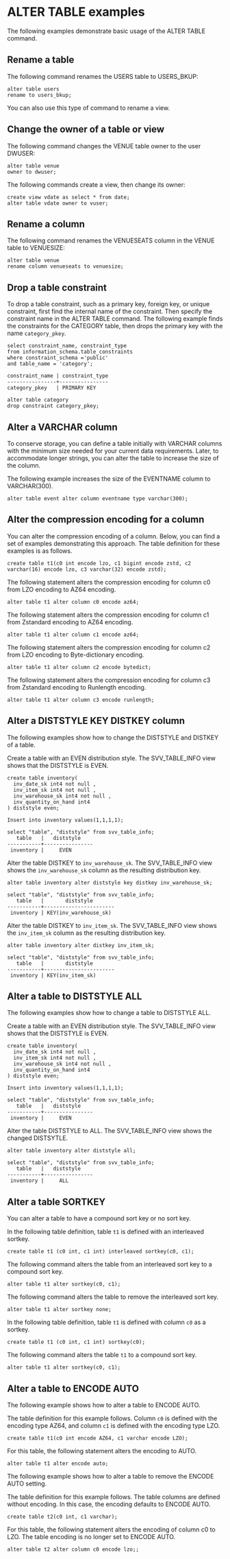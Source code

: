# ALTER TABLE examples<a name="r_ALTER_TABLE_examples_basic"></a>

The following examples demonstrate basic usage of the ALTER TABLE command\. 

## Rename a table<a name="r_ALTER_TABLE_examples_basic-rename-a-table"></a>

The following command renames the USERS table to USERS\_BKUP: 

```
alter table users
rename to users_bkup;
```

 You can also use this type of command to rename a view\. 

## Change the owner of a table or view<a name="r_ALTER_TABLE_examples_basic-change-the-owner-of-a-table-or-view"></a>

The following command changes the VENUE table owner to the user DWUSER: 

```
alter table venue
owner to dwuser;
```

The following commands create a view, then change its owner: 

```
create view vdate as select * from date;
alter table vdate owner to vuser;
```

## Rename a column<a name="r_ALTER_TABLE_examples_basic-rename-a-column"></a>

The following command renames the VENUESEATS column in the VENUE table to VENUESIZE: 

```
alter table venue
rename column venueseats to venuesize;
```

## Drop a table constraint<a name="r_ALTER_TABLE_examples_drop-constraint"></a>

To drop a table constraint, such as a primary key, foreign key, or unique constraint, first find the internal name of the constraint\. Then specify the constraint name in the ALTER TABLE command\. The following example finds the constraints for the CATEGORY table, then drops the primary key with the name `category_pkey`\. 

```
select constraint_name, constraint_type 
from information_schema.table_constraints 
where constraint_schema ='public'
and table_name = 'category';

constraint_name | constraint_type
----------------+----------------
category_pkey   | PRIMARY KEY    

alter table category
drop constraint category_pkey;
```

## Alter a VARCHAR column<a name="r_ALTER_TABLE_examples_alter-column"></a>

To conserve storage, you can define a table initially with VARCHAR columns with the minimum size needed for your current data requirements\. Later, to accommodate longer strings, you can alter the table to increase the size of the column\. 

The following example increases the size of the EVENTNAME column to VARCHAR\(300\)\. 

```
alter table event alter column eventname type varchar(300);
```

## Alter the compression encoding for a column<a name="r_ALTER_TABLE_examples_alter-column-encoding"></a>

You can alter the compression encoding of a column\. Below, you can find a set of examples demonstrating this approach\. The table definition for these examples is as follows\.

```
create table t1(c0 int encode lzo, c1 bigint encode zstd, c2 varchar(16) encode lzo, c3 varchar(32) encode zstd);
```

The following statement alters the compression encoding for column c0 from LZO encoding to AZ64 encoding\. 

```
alter table t1 alter column c0 encode az64;
```

The following statement alters the compression encoding for column c1 from Zstandard encoding to AZ64 encoding\. 

```
alter table t1 alter column c1 encode az64;
```

The following statement alters the compression encoding for column c2 from LZO encoding to Byte\-dictionary encoding\. 

```
alter table t1 alter column c2 encode bytedict;
```

The following statement alters the compression encoding for column c3 from Zstandard encoding to Runlength encoding\. 

```
alter table t1 alter column c3 encode runlength;
```

## Alter a DISTSTYLE KEY DISTKEY column<a name="r_ALTER_TABLE_examples_alter-distkey"></a>

The following examples show how to change the DISTSTYLE and DISTKEY of a table\.

Create a table with an EVEN distribution style\. The SVV\_TABLE\_INFO view shows that the DISTSTYLE is EVEN\. 

```
create table inventory(
  inv_date_sk int4 not null , 
  inv_item_sk int4 not null ,
  inv_warehouse_sk int4 not null ,
  inv_quantity_on_hand int4
) diststyle even;

Insert into inventory values(1,1,1,1);

select "table", "diststyle" from svv_table_info;
   table   |   diststyle
-----------+----------------
 inventory |     EVEN
```

Alter the table DISTKEY to `inv_warehouse_sk`\. The SVV\_TABLE\_INFO view shows the `inv_warehouse_sk` column as the resulting distribution key\. 

```
alter table inventory alter diststyle key distkey inv_warehouse_sk;

select "table", "diststyle" from svv_table_info;
   table   |       diststyle
-----------+-----------------------
 inventory | KEY(inv_warehouse_sk)
```

Alter the table DISTKEY to `inv_item_sk`\. The SVV\_TABLE\_INFO view shows the `inv_item_sk` column as the resulting distribution key\. 

```
alter table inventory alter distkey inv_item_sk;

select "table", "diststyle" from svv_table_info;
   table   |       diststyle
-----------+-----------------------
 inventory | KEY(inv_item_sk)
```

## Alter a table to DISTSTYLE ALL<a name="r_ALTER_TABLE_examples_alter-diststyle-all"></a>

The following examples show how to change a table to DISTSTYLE ALL\.

Create a table with an EVEN distribution style\. The SVV\_TABLE\_INFO view shows that the DISTSTYLE is EVEN\. 

```
create table inventory(
  inv_date_sk int4 not null , 
  inv_item_sk int4 not null ,
  inv_warehouse_sk int4 not null ,
  inv_quantity_on_hand int4
) diststyle even;

Insert into inventory values(1,1,1,1);

select "table", "diststyle" from svv_table_info;
   table   |   diststyle
-----------+----------------
 inventory |     EVEN
```

Alter the table DISTSTYLE to ALL\. The SVV\_TABLE\_INFO view shows the changed DISTSYTLE\. 

```
alter table inventory alter diststyle all;

select "table", "diststyle" from svv_table_info;
   table   |   diststyle
-----------+----------------
 inventory |     ALL
```

## Alter a table SORTKEY<a name="r_ALTER_TABLE_examples_alter-sortkey"></a>

You can alter a table to have a compound sort key or no sort key\.

In the following table definition, table `t1` is defined with an interleaved sortkey\.

```
create table t1 (c0 int, c1 int) interleaved sortkey(c0, c1);
```

The following command alters the table from an interleaved sort key to a compound sort key\.

```
alter table t1 alter sortkey(c0, c1);
```

The following command alters the table to remove the interleaved sort key\.

```
alter table t1 alter sortkey none;
```

In the following table definition, table `t1` is defined with column `c0` as a sortkey\.

```
create table t1 (c0 int, c1 int) sortkey(c0);
```

The following command alters the table `t1` to a compound sort key\.

```
alter table t1 alter sortkey(c0, c1);
```

## Alter a table to ENCODE AUTO<a name="r_ALTER_TABLE_examples_alter-encode-auto"></a>

The following example shows how to alter a table to ENCODE AUTO\. 

The table definition for this example follows\. Column `c0` is defined with the encoding type AZ64, and column `c1` is defined with the encoding type LZO\.

```
create table t1(c0 int encode AZ64, c1 varchar encode LZO);
```

For this table, the following statement alters the encoding to AUTO\.

```
alter table t1 alter encode auto;
```

The following example shows how to alter a table to remove the ENCODE AUTO setting\. 

The table definition for this example follows\. The table columns are defined without encoding\. In this case, the encoding defaults to ENCODE AUTO\.

```
create table t2(c0 int, c1 varchar);
```

For this table, the following statement alters the encoding of column c0 to LZO\. The table encoding is no longer set to ENCODE AUTO\.

```
alter table t2 alter column c0 encode lzo;;
```